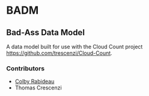 # BADM #
## Bad-Ass Data Model
A data model built for use with the Cloud Count project https://github.com/trescenzi/Cloud-Count. 

### Contributors
* [Colby Rabideau](http://colbyrabideau.com)
* Thomas Crescenzi 
